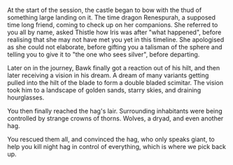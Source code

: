At the start of the session, the castle began to bow with the thud of something large landing on it. The time dragon Renespurah, a supposed time long friend, coming to check up on her companions. She referred to you all by name, asked Thistle how Iris was after "what happened", before realising that she may not have met you yet in this timeline. She apologised as she could not elaborate, before gifting you a talisman of the sphere and telling you to give it to "the one who sees silver", before departing.

Later on in the journey, Bawk finally got a reaction out of his hilt, and then later receiving a vision in his dream. A dream of many variants getting pulled into the hilt of the blade to form a double bladed scimitar. The vision took him to a landscape of golden sands, starry skies, and draining hourglasses.

You then finally reached the hag's lair. Surrounding inhabitants were being controlled by strange crowns of thorns. Wolves, a dryad, and even another hag.

You rescued them all, and convinced the hag, who only speaks giant, to help you kill night hag in control of everything, which is where we pick back up.